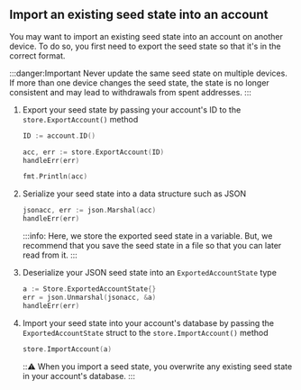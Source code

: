 ## Import an existing seed state into an account

You may want to import an existing seed state into an account on another device. To do so, you first need to export the seed state so that it's in the correct format.

:::danger:Important
Never update the same seed state on multiple devices. If more than one device changes the seed state, the state is no longer consistent and may lead to withdrawals from spent addresses.
:::

1. Export your seed state by passing your account's ID to the `store.ExportAccount()` method

    ```go
    ID := account.ID()

	acc, err := store.ExportAccount(ID)
	handleErr(err)

    fmt.Println(acc)
    ```

2. Serialize your seed state into a data structure such as JSON

    ```go
    jsonacc, err := json.Marshal(acc)
    handleErr(err)
    ```

    :::info:
    Here, we store the exported seed state in a variable. But, we recommend that you save the seed state in a file so that you can later read from it.
    :::

3. Deserialize your JSON seed state into an `ExportedAccountState` type

    ```go
    a := Store.ExportedAccountState{}
    err = json.Unmarshal(jsonacc, &a)
	handleErr(err)
    ```

4. Import your seed state into your account's database by passing the `ExportedAccountState` struct to the `store.ImportAccount()` method

    ```go
    store.ImportAccount(a)
    ```

    :::warning:
    When you import a seed state, you overwrite any existing seed state in your account's database.
    :::